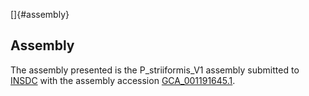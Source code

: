 []{#assembly}

Assembly
--------

The assembly presented is the P\_striiformis\_V1 assembly submitted to
[INSDC](http://www.insdc.org) with the assembly accession
[GCA\_001191645.1](http://www.ebi.ac.uk/ena/data/view/GCA_001191645.1).
